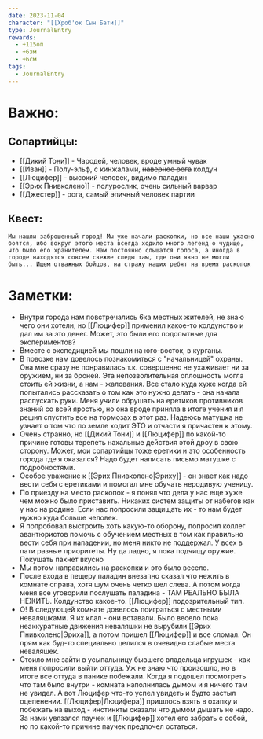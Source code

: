 ```yaml
---
date: 2023-11-04
character: "[[Хроб'ок Сын Бати]]"
type: JournalEntry
rewards:
  - +115оп
  - +6зм
  - +6см
tags:
  - JournalEntry
---
```

# Важно:
## Сопартийцы:
- [[Дикий Тони]] - Чародей, человек, вроде умный чувак
- [[Иван]] - Полу-эльф, с кинжалами, ~~наверное рога~~ колдун
- [[Люцифер]] - высокий человек, видимо паладин
- [[Эрих Пнивколено]] - полурослик, очень сильный варвар
- [[Джестер]] - рога, самый эпичный человек партии
## Квест:
```
Мы нашли заброшенный город! Мы уже начали раскопки, но все наши ужасно боятся, ибо вокруг этого места всегда ходило много легенд о чудище, что было его хранителем. Нам постоянно слышатся голоса, а иногда в городе находятся совсем свежие следы там, где они явно не могли быть... Ищем отважных бойцов, на стражу наших ребят на время раскопок
```
# Заметки:
- Внутри города нам повстречались 6ка местных жителей, не знаю чего они хотели, но [[Люцифер]] применил какое-то колдунство и дал им за это денег. Может, это были его подопытные для экспериментов?
- Вместе с экспедицией мы пошли на юго-восток, в курганы.
- В повозке нам довелось познакомиться с "начальницей" охраны. Она мне сразу не понравилась т.к. совершенно не ухаживает ни за оружием, ни за броней. Эта непозволительная оплошность могла стоить ей жизни, а нам - жалования. Все стало куда хуже когда ей попытались рассказать о том как это нужно делать - она начала распускать руки. Меня учили обрушать на еретиков противников знаний со всей яростью, но она вроде приняла в итоге учения и я решил спустить все на тормозах в этот раз. Надеюсь матушка не узнает о том что по земле ходит ЭТО и отчасти я причастен к этому.
- Очень странно, но [[Дикий Тони]] и [[Люцифер]] по какой-то причине готовы терепеть нахальные действия этой дроу в свою сторону. Может, мои сопартийцы тоже еретики и это особенность города где я оказался? Надо будет написать письмо матушке с подробностями. 
- Особое уважение к [[Эрих Пнивколено|Эриху]] - он знает как надо вести себя с еретиками и помогал мне обучать неродивую ученицу.
- По приезду на место раскопок - я понял что дела у нас еще хуже чем можно было приставить. Никаких систем защиты от набегов как у нас на родине. Если нас попросили защищать их - то нам будет нужно куда больше человек.
- Я попробовал выстроить хоть какую-то оборону, попросил коллег авантюристов помочь с обучением местных в том как правильно вести себя при нападении, но меня никто не поддержал. У всех в пати разные приоритеты. Ну да ладно, я пока подчищу оружие. Покушать пахнет вкусно
- Мы потом направились на раскопки и это было весело.
- После входа в пещеру паладин внезапно сказал что нежить в комнате справа, хотя шум очень четко шел слева. А потом когда меня все уговорили послушать паладина - ТАМ РЕАЛЬНО БЫЛА НЕЖИТЬ. Колдунство какое-то. [[Люцифер]] подозрительный тип.
- О! В следующей комнате довелось поиграться с местными неваляшками. Я их клал - они вставали. Было весело пока неаккуратные движения неваляшки не вырубили [[Эрих Пнивколено|Эриха]], а потом пришел [[Люцифер]] и все сломал. Он прям как буд-то специально целился в очевидно слабые места неваляшек.
- Стоило мне зайти в усыпальницу бывшего владельца игрушек - как меня попросили выйти оттуда. Уж не знаю что произошло, но в итоге все оттуда в панике побежали. Когда я подошел посмотреть что там было внутри - комната наполнилась дымом и я ничего там не увидел. А вот Люцифер что-то успел увидеть и будто застыл оцепенении. [[Люцифер|Люцифера]] пришлось взять в охапку и побежать на выход - инстинкты сказали что дымом дышать не надо. За нами увязался паучек и [[Люцифер]] хотел его забрать с собой, но по какой-то причине паучек предпочел остаться.